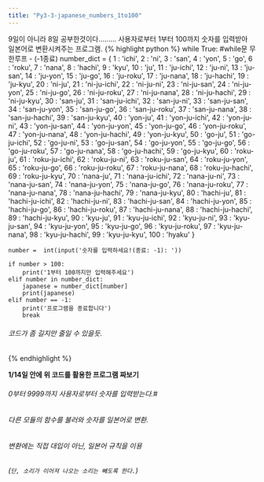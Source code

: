 ```yaml
---
title: "Py3-3-japanese_numbers_1to100"
---
```

9일이 아니라 8일 공부한것이다......... 
사용자로부터 1부터 100까지 숫자를 입력받아 일본어로 변환시켜주는 프로그램.
{% highlight python %}
while True:		 #while문 무한루프 - (-1종료)
    number_dict = {
        1 : 'ichi',
        2 : 'ni',
        3 : 'san',
        4 : 'yon',
        5 : 'go',
        6 : 'roku',
        7 : 'nana',
        8 : 'hachi',
        9 : 'kyu',
        10 : 'ju',
        11 : 'ju-ichi',
        12 : 'ju-ni',
        13 : 'ju-san',
        14 : 'ju-yon',
        15 : 'ju-go',
        16 : 'ju-roku',
        17 : 'ju-nana',
        18 : 'ju-hachi',
        19 : 'ju-kyu',
        20 : 'ni-ju',
        21 : 'ni-ju-ichi',
        22 : 'ni-ju-ni',
        23 : 'ni-ju-san',
        24 : 'ni-ju-yon',
        25 : 'ni-ju-go',
        26 : 'ni-ju-roku',
        27 : 'ni-ju-nana',
        28 : 'ni-ju-hachi',
        29 : 'ni-ju-kyu',
        30 : 'san-ju',
        31 : 'san-ju-ichi',
        32 : 'san-ju-ni',
        33 : 'san-ju-san',
        34 : 'san-ju-yon',
        35 : 'san-ju-go',
        36 : 'san-ju-roku',
        37 : 'san-ju-nana',
        38 : 'san-ju-hachi',
        39 : 'san-ju-kyu',
        40 : 'yon-ju',
        41 : 'yon-ju-ichi',
        42 : 'yon-ju-ni',
        43 : 'yon-ju-san',
        44 : 'yon-ju-yon',
        45 : 'yon-ju-go',
        46 : 'yon-ju-roku',
        47 : 'yon-ju-nana',
        48 : 'yon-ju-hachi',
        49 : 'yon-ju-kyu',
        50 : 'go-ju',
        51 : 'go-ju-ichi',
        52 : 'go-ju-ni',
        53 : 'go-ju-san',
        54 : 'go-ju-yon',
        55 : 'go-ju-go',
        56 : 'go-ju-roku',
        57 : 'go-ju-nana',
        58 : 'go-ju-hachi',
        59 : 'go-ju-kyu',
        60 : 'roku-ju',
        61 : 'roku-ju-ichi',
        62 : 'roku-ju-ni',
        63 : 'roku-ju-san',
        64 : 'roku-ju-yon',
        65 : 'roku-ju-go',
        66 : 'roku-ju-roku',
        67 : 'roku-ju-nana',
        68 : 'roku-ju-hachi',
        69 : 'roku-ju-kyu',
        70 : 'nana-ju',
        71 : 'nana-ju-ichi',
        72 : 'nana-ju-ni',
        73 : 'nana-ju-san',
        74 : 'nana-ju-yon',
        75 : 'nana-ju-go',
        76 : 'nana-ju-roku',
        77 : 'nana-ju-nana',
        78 : 'nana-ju-hachi',
        79 : 'nana-ju-kyu',
        80 : 'hachi-ju',
        81 : 'hachi-ju-ichi',
        82 : 'hachi-ju-ni',
        83 : 'hachi-ju-san',
        84 : 'hachi-ju-yon',
        85 : 'hachi-ju-go',
        86 : 'hachi-ju-roku',
        87 : 'hachi-ju-nana',
        88 : 'hachi-ju-hachi',
        89 : 'hachi-ju-kyu',
        90 : 'kyu-ju',
        91 : 'kyu-ju-ichi',
        92 : 'kyu-ju-ni',
        93 : 'kyu-ju-san',
        94 : 'kyu-ju-yon',
        95 : 'kyu-ju-go',
        96 : 'kyu-ju-roku',
        97 : 'kyu-ju-nana',
        98 : 'kyu-ju-hachi',
        99 : 'kyu-ju-kyu',
        100 : 'hyaku'
        }
        
    number =  int(input('숫자를 입력하세요!(종료: -1): '))
    
    if number > 100:
        print('1부터 100까지만 입력해주세요')
    elif number in number_dict:
        japanese = number_dict[number]
        print(japanese)
    elif number == -1:
        print('프로그램을 종료합니다')
        break
###### 코드가 좀 길지만 줄일 수 있을듯.
{% endhighlight %}


**1/14일 안에 위 코드를 활용한 프로그램 짜보기**
###### 0부터 9999까지 사용자로부터 숫자를 입력받는다.#
###### 다른 모듈의 함수를 불러와 숫자를 일본어로 변환.
###### 변환에는 직접 대입이 아닌, 일본어 규칙을 이용
###### (`단, 소리가 이어져 나오는 소리는 빼도록 한다.`)